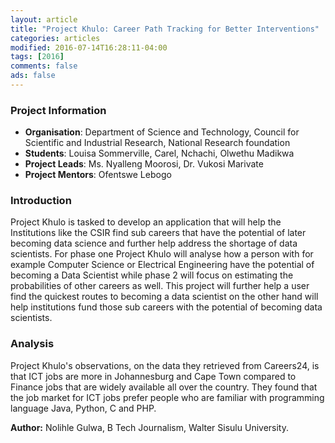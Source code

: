 ```yaml
---
layout: article
title: "Project Khulo: Career Path Tracking for Better Interventions"
categories: articles
modified: 2016-07-14T16:28:11-04:00
tags: [2016]
comments: false
ads: false
---
```



### Project Information

* **Organisation**: Department of Science and Technology, Council for Scientific and Industrial Research, National Research foundation
* **Students**: Louisa Sommerville, Carel, Nchachi, Olwethu Madikwa
* **Project Leads**: Ms. Nyalleng Moorosi, Dr. Vukosi Marivate
* **Project Mentors**: Ofentswe Lebogo

### Introduction

Project Khulo is tasked to develop an application that will help the Institutions like the CSIR find sub careers that have the potential of later becoming data science and further help address the shortage of data  scientists. For phase one Project Khulo will analyse how a person with for example Computer Science or Electrical Engineering have the potential of  becoming a Data Scientist while phase 2 will focus on estimating the probabilities of other careers as well. This project will further help a user find the quickest routes to becoming a data scientist on the other hand will help institutions fund those sub careers with the potential of becoming data scientists.
​
### Analysis

Project Khulo's observations, on the data they retrieved from Careers24, is that ICT jobs are more in Johannesburg and Cape Town compared to Finance jobs that are widely available all over the country. They found that the job market for ICT jobs prefer people who are familiar with programming language Java, Python, C and PHP.

**Author:** Nolihle Gulwa, B Tech Journalism, Walter Sisulu University.
